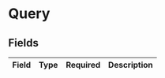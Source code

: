 # Query


## Fields

| Field       | Type        | Required    | Description |
| ----------- | ----------- | ----------- | ----------- |